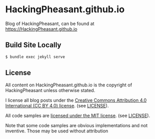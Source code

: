 # HackingPheasant.github.io
Blog of HackingPheasant, can be found at https://HackingPheasant.github.io

## Build Site Locally
```bash
$ bundle exec jekyll serve
```

## License
All content on HackingPheasant.github.io is the copyright of HackingPheasant unless otherwise stated.
 
I license all blog posts under the [Creative Commons Attribution 4.0 International (CC BY 4.0) license](https://creativecommons.org/licenses/by/4.0/). (see [LICENSE](LICENSE)).

All code samples are [licensed under the MIT license](https://opensource.org/licenses/MIT). (see [LICENSE](assets/code/LICENSE)). 

Note that some code samples are obvious implementations and not inventive. Those may be used without attribution
